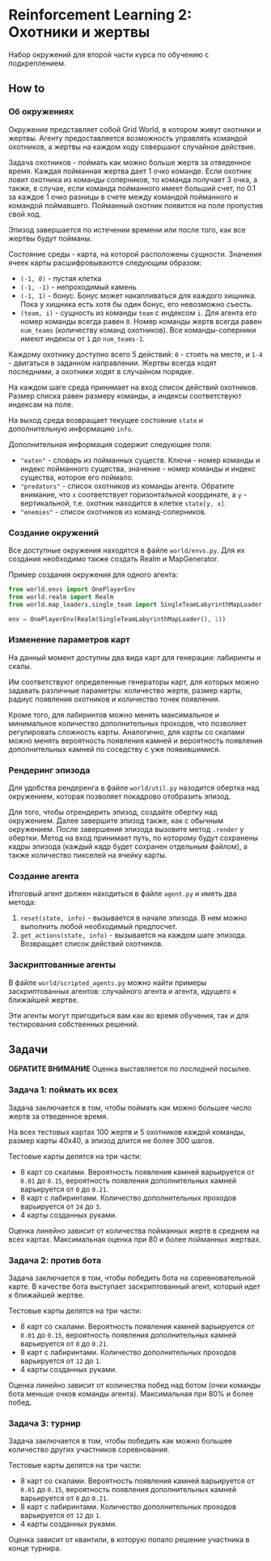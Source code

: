 # Reinforcement Learning 2: Охотники и жертвы
Набор окружений для второй части курса по обучению с подкреплением.

## How to
### Об окружениях
Окружение представляет собой Grid World, в котором живут охотники и жертвы.
Агенту предоставляется возможность управлять командой охотников, а жертвы на каждом ходу совершают случайное действие.

Задача охотников - поймать как можно больше жертв за отведенное время. Каждая пойманная жертва дает 1 очко команде. Если охотник ловит охотника из команды соперников, то команда получает 3 очка, а также, в случае, если команда пойманного имеет больший счет, по 0.1 за каждое 1 очко разницы в счете между командой пойманного и командой поймавшего. Пойманный охотник появится на поле пропустив свой ход.

Эпизод завершается по истечении времени или после того, как все жертвы будут пойманы.

Состояние среды - карта, на которой расположены сущности. Значения ячеек карты расшифровываются следующим образом:
* `(-1, 0)` - пустая клетка
* `(-1, -1)` - непроходимый камень
* `(-1, 1)` - бонус. Бонус может накапливаться для каждого хищника. Пока у хищника есть хотя бы один бонус, его невозможно съесть.
* `(team, i)` - сущность из команды `team` с индексом `i`. Для агента его номер команды всегда равен `0`. Номер команды жертв всегда равен `num_teams` (количеству команд охотников). Все команды-соперники имеют индексы от `1` до `num_teams-1`.

Каждому охотнику доступно всего 5 действий: `0` - стоять на месте, и `1-4` - двигаться в заданном направлении. Жертвы всегда ходят последними, а охотники ходят в случайном порядке.

На каждом шаге среда принимает на вход список действий охотников. Размер списка равен размеру команды, а индексы соответствуют индексам на поле.

На выход среда возвращает текущее состояние `state` и дополнительную информацию `info`.

Дополнительная информация содержит следующие поля:
* `"eaten"` - словарь из пойманных существ. Ключи - номер команды и индекс пойманного существа, значение - номер команды и индекс существа, которое его поймало.
* `"predators"` - список охотников из команды агента. Обратите внимание, что `x` соответствует горизонтальной координате, а `y` - вертикальной, т.е. охотник находится в клетке `state[y, x]`.
* `"enemies"` - список охотников из команд-соперников.

### Создание окружений
Все доступные окружения находятся в файле `world/envs.py`. Для их создания необходимо также создать Realm и MapGenerator.

Пример создания окружения для одного агента:
```python
from world.envs import OnePlayerEnv
from world.realm import Realm
from world.map_loaders.single_team import SingleTeamLabyrinthMapLoader

env = OnePlayerEnv(Realm(SingleTeamLabyrinthMapLoader(), 1))
```

### Изменение параметров карт
На данный момент доступны два вида карт для генерации: лабиринты и скалы.

Им соответствуют определенные генераторы карт, для которых можно задавать различные параметры: количество жертв, размер карты, радиус появления охотников и количество точек появления.

Кроме того, для лабиринтов можно менять максимальное и минимальное количество дополнительных проходов, что позволяет регулировать сложность карты. 
Аналогично, для карты со скалами можно менять вероятность появления камней и вероятность появления дополнительных камней по соседству с уже появившимися.

### Рендеринг эпизода
Для удобства рендеренга в файле `world/util.py` назодится обертка над окружением, которая позволяет покадрово отобразить эпизод.

Для того, чтобы отрендерить эпизод, создайте обертку над окружением. Далее завершите эпизод также, как с обычным окружением. После завершения эпизода вызовите метод `.render` у обертки. Метод на вход принимает путь, по которому будут сохранены кадры эпизода (каждый кадр будет сохранен отдельным файлом), а также количество пикселей на ячейку карты.

### Создание агента
Итоговый агент должен находиться в файле `agent.py` и иметь два метода:
1. `reset(state, info)` - вызывается в начале эпизода. В нем можно выполнить любой необходимый предпосчет.
2. `get_actions(state, info)` - вызывается на каждом шаге эпизода. Возвращает список действий охотников.

### Заскриптованные агенты
В файле `world/scripted_agents.py` можно найти примеры заскриптованных агентов: случайного агента и агента, идущего к ближайшей жертве.

Эти агенты могут пригодиться вам как во время обучения, так и для тестирования собственных решений.

## Задачи
**ОБРАТИТЕ ВНИМАНИЕ** Оценка выставляется по _последней_ посылке.
### Задача 1: поймать их всех
Задача заключается в том, чтобы поймать как можно большее число жертв за отведенное время. 

На всех тестовых картах 100 жертв и 5 охотников каждой команды, размер карты 40x40, а эпизод длится не более 300 шагов.

Тестовые карты делятся на три части:
* 8 карт со скалами. Вероятность появления камней варьируется от `0.01` до `0.15`, вероятность появления дополнительных камней варьируется от `0` до `0.21`.
* 8 карт с лабиринтами. Количество дополнительных проходов варьируется от `24` до `3`.
* 4 карты созданных руками.

Оценка линейно зависит от количества пойманных жертв в среднем на всех картах. Максимальная оценка при 80 и более пойманных жертвах.

### Задача 2: против бота
Задача заключается в том, чтобы победить бота на соревновательной карте. В качестве бота выступает заскриптованный агент, который идет к ближайшей жертве.


Тестовые карты делятся на три части:
* 8 карт со скалами. Вероятность появления камней варьируется от `0.01` до `0.15`, вероятность появления дополнительных камней варьируется от `0` до `0.21`.
* 8 карт с лабиринтами. Количество дополнительных проходов варьируется от `12` до `1`.
* 4 карты созданных руками.

Оценка линейно зависит от количества побед над ботом (очки команды бота меньше очков команды агента). Максимальная при 80% и более побед.


### Задача 3: турнир
Задача заключается в том, чтобы победить как можно большее количество других участников соревнования.


Тестовые карты делятся на три части:
* 8 карт со скалами. Вероятность появления камней варьируется от `0.01` до `0.15`, вероятность появления дополнительных камней варьируется от `0` до `0.21`.
* 8 карт с лабиринтами. Количество дополнительных проходов варьируется от `12` до `1`.
* 4 карты созданных руками.

Оценка зависит от квантили, в которую попало решение участника в конце турнира. 
